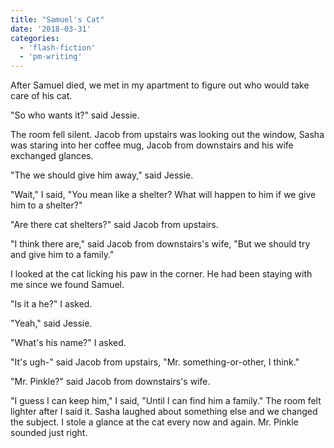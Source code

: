 ```yaml
---
title: "Samuel's Cat"
date: '2018-03-31'
categories:
  - 'flash-fiction'
  - 'pm-writing'
---
```


After Samuel died, we met in my apartment to figure out who would take care of
his cat.

<!-- truncate -->


"So who wants it?" said Jessie.

The room fell silent. Jacob from upstairs was looking out the window, Sasha was
staring into her coffee mug, Jacob from downstairs and his wife exchanged
glances.

"The we should give him away," said Jessie.

"Wait," I said, "You mean like a shelter? What will happen to him if we give him
to a shelter?"

"Are there cat shelters?" said Jacob from upstairs.

"I think there are," said Jacob from downstairs's wife, "But we should try and
give him to a family."

I looked at the cat licking his paw in the corner. He had been staying with me
since we found Samuel.

"Is it a he?" I asked.

"Yeah," said Jessie.

"What's his name?" I asked.

"It's ugh-" said Jacob from upstairs, "Mr. something-or-other, I think."

"Mr. Pinkle?" said Jacob from downstairs's wife.

"I guess I can keep him," I said, "Until I can find him a family." The room felt
lighter after I said it. Sasha laughed about something else and we changed the
subject. I stole a glance at the cat every now and again. Mr. Pinkle sounded
just right.
